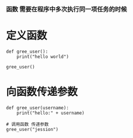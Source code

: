 ### 函数  需要在程序中多次执行同一项任务的时候
# 定义函数
    def gree_user():
        print("hello world")

    gree_user()

# 向函数传递参数
    def gree_user(username):
        print("hello:" + username)

    # 调用函数 传递参数
    gree_user("jession")